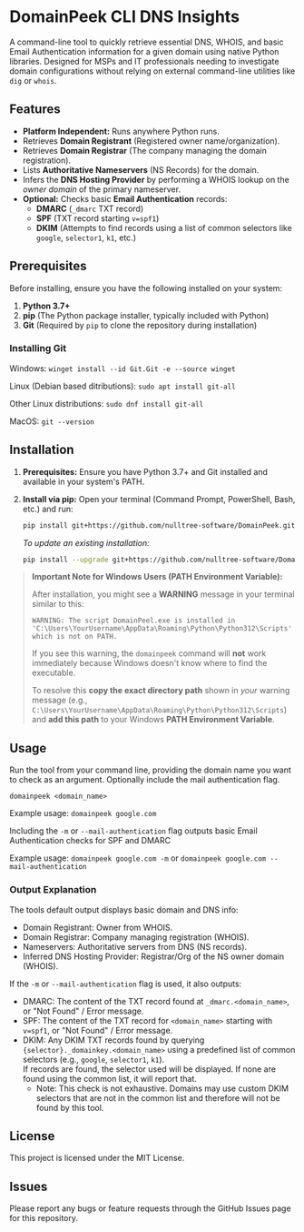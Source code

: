 # DomainPeek CLI DNS Insights

A command-line tool to quickly retrieve essential DNS, WHOIS, and basic Email Authentication information for a given domain using native Python libraries. Designed for MSPs and IT professionals needing to investigate domain configurations without relying on external command-line utilities like `dig` or `whois`.


## Features

*   **Platform Independent:** Runs anywhere Python runs.
*   Retrieves **Domain Registrant** (Registered owner name/organization).
*   Retrieves **Domain Registrar** (The company managing the domain registration).
*   Lists **Authoritative Nameservers** (NS Records) for the domain.
*   Infers the **DNS Hosting Provider** by performing a WHOIS lookup on the *owner domain* of the primary nameserver.
*   **Optional:** Checks basic **Email Authentication** records:
    *   **DMARC** (`_dmarc` TXT record)
    *   **SPF** (TXT record starting `v=spf1`)
    *   **DKIM** (Attempts to find records using a list of common selectors like `google`, `selector1`, `k1`, etc.)


## Prerequisites

Before installing, ensure you have the following installed on your system:

1.  **Python 3.7+**
2.  **pip** (The Python package installer, typically included with Python)
3.  **Git** (Required by `pip` to clone the repository during installation)

### Installing Git

Windows: `winget install --id Git.Git -e --source winget`

Linux (Debian based ditributions): `sudo apt install git-all`

Other Linux distributions: `sudo dnf install git-all`

MacOS: `git --version`


## Installation

1.  **Prerequisites:** Ensure you have Python 3.7+ and Git installed and available in your system's PATH.
2.  **Install via pip:** Open your terminal (Command Prompt, PowerShell, Bash, etc.) and run:

    ```bash
    pip install git+https://github.com/nulltree-software/DomainPeek.git
    ```

    *To update an existing installation:*

    ```bash
    pip install --upgrade git+https://github.com/nulltree-software/DomainPeek.git
    ```

> **Important Note for Windows Users (PATH Environment Variable):**
>
> After installation, you might see a **WARNING** message in your terminal similar to this:
> ```
> WARNING: The script DomainPeel.exe is installed in 'C:\Users\YourUsername\AppData\Roaming\Python\Python312\Scripts' which is not on PATH.
> ```
> If you see this warning, the `domainpeek` command will **not** work immediately because Windows doesn't know where to find the executable.
>
> To resolve this **copy the exact directory path** shown in *your* warning message (e.g., `C:\Users\YourUsername\AppData\Roaming\Python\Python312\Scripts`) and **add this path** to your Windows **PATH Environment Variable**.


## Usage

Run the tool from your command line, providing the domain name you want to check as an argument. Optionally include the mail authentication flag.

`domainpeek <domain_name>`

Example usage: `domainpeek google.com`


Including the `-m` or `--mail-authentication` flag outputs basic Email Authentication checks for SPF and DMARC

Example usage: `domainpeek google.com -m` or `domainpeek google.com --mail-authentication`


### Output Explanation

The tools default output displays basic domain and DNS info:
* Domain Registrant: Owner from WHOIS.
* Domain Registrar: Company managing registration (WHOIS).
* Nameservers: Authoritative servers from DNS (NS records).
* Inferred DNS Hosting Provider: Registrar/Org of the NS owner domain (WHOIS).

If the `-m` or `--mail-authentication` flag is used, it also outputs:
* DMARC: The content of the TXT record found at `_dmarc.<domain_name>`, or "Not Found" / Error message.
* SPF: The content of the TXT record for `<domain_name>` starting with `v=spf1`, or "Not Found" / Error message.
* DKIM: Any DKIM TXT records found by querying `{selector}._domainkey.<domain_name>` using a predefined list of common selectors (e.g., `google`, `selector1`, `k1`).  
If records are found, the selector used will be displayed. If none are found using the common list, it will report that.
    * Note: This check is not exhaustive. Domains may use custom DKIM selectors that are not in the common list and therefore will not be found by this tool.

## License

This project is licensed under the MIT License.


## Issues

Please report any bugs or feature requests through the GitHub Issues page for this repository.